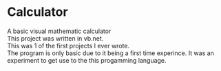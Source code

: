# Calculator
A basic visual mathematic calculator <br/>
This project was written in vb.net. <br />
This was 1 of the first projects I ever wrote. <br />
The program is only basic due to it being a first time experince. It was an experiment to get use to the this progamming language. 
